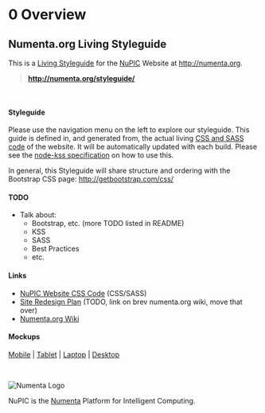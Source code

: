 <h1 class="kss-title"><span class="kss-ref">0</span> Overview</h1>

## Numenta.org Living Styleguide

This is a [Living Styleguide](http://www.webdesignerdepot.com/2014/09/how-to-make-your-code-easily-maintainable-with-living-style-guides/)
for the [NuPIC](/) Website at http://numenta.org.

> **http://numenta.org/styleguide/**

<br/>

#### Styleguide

Please use the navigation menu on the left to explore our styleguide. This
guide is defined in, and generated from, the actual living
[CSS and SASS code](https://github.com/numenta/numenta.org/tree/gh-pages/assets/css)
of the website. It will be automatically updated with each build. Please
see the [node-kss specification](https://github.com/kss-node/kss/blob/spec/SPEC.md)
on how to use this.

In general, this Styleguide will share structure and ordering with the 
Bootstrap CSS page: http://getbootstrap.com/css/

#### TODO

* Talk about:
  * Bootstrap, etc. (more TODO listed in README)
  * KSS
  * SASS
  * Best Practices
  * etc.

#### Links

* [NuPIC Website CSS Code](https://github.com/numenta/numenta.org/tree/gh-pages/assets/css) (CSS/SASS)
* [Site Redesign Plan]() (TODO, link on brev numenta.org wiki, move that over)
* [Numenta.org Wiki](https://github.com/numenta/numenta.org/wiki)

#### Mockups

[Mobile](/assets/img/meta/design/mocks/2015-03-10-480px-home.png) |
[Tablet](/assets/img/meta/design/mocks/2015-03-10-768px-home.png) |
[Laptop](/assets/img/meta/design/mocks/2015-03-11-992px-home.png) |
[Desktop](/assets/img/meta/design/mocks/2015-03-12-1200px-home.png)

<br/>

![Numenta Logo](http://numenta.com/assets/img/logo/numenta.png)

NuPIC is the [Numenta](http://numenta.com) Platform for Intelligent Computing.

